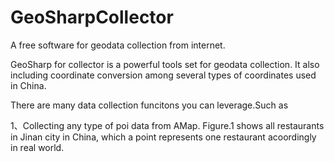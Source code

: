 # GeoSharpCollector
A free software for geodata collection from internet.


GeoSharp for collector is a powerful tools set for geodata collection. It also including coordinate conversion among several types of coordinates used in China. 

There are many data collection funcitons you can leverage.Such as

1、Collecting any type of poi data from AMap. Figure.1 shows all restaurants in Jinan city in China, which a point represents one restaurant acoordingly in real world.




